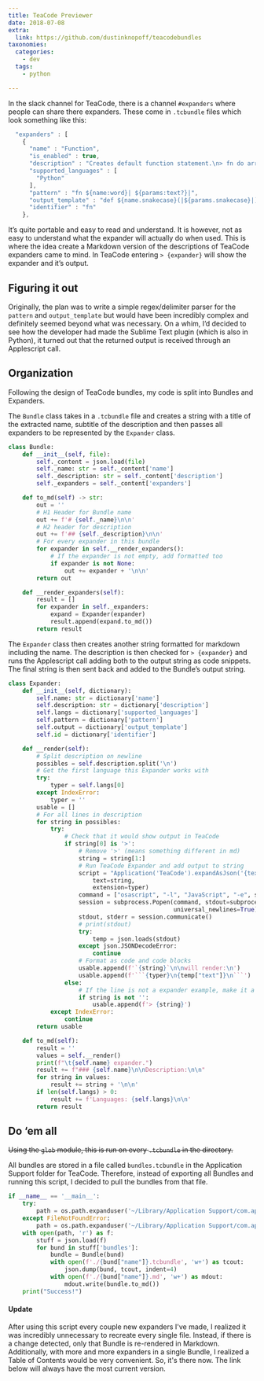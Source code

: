 ```yaml
---
title: TeaCode Previewer
date: 2018-07-08
extra:
  link: https://github.com/dustinknopoff/teacodebundles
taxonomies:
  categories:
    - dev
  tags:
    - python

---
```


In the slack channel for TeaCode, there is a channel `#expanders` where people can share there expanders. These come in `.tcbundle` files which look something like this:

```js
  "expanders" : [
    {
      "name" : "Function",
      "is_enabled" : true,
      "description" : "Creates default function statement.\n> fn do arr\n\n\n> fn do",
      "supported_languages" : [
        "Python"
      ],
      "pattern" : "fn ${name:word}| ${params:text?}|",
      "output_template" : "def ${name.snakecase}(|${params.snakecase}|):\n\t#",
      "identifier" : "fn"
    },
```

It’s quite portable and easy to read and understand. It is however, not as easy to understand what the expander will actually do when used. This is where the idea create a Markdown version of the descriptions of TeaCode expanders came to mind. In TeaCode entering `> {expander}` will show the expander and it’s output.

## Figuring it out

Originally, the plan was to write a simple regex/delimiter parser for the `pattern` and `output_template` but would have been incredibly complex and definitely seemed beyond what was necessary. On a whim, I’d decided to see how the developer had made the Sublime Text plugin (which is also in Python), it turned out that the returned output is received through an Applescript call.

## Organization

Following the design of TeaCode bundles, my code is split into Bundles and Expanders.

The `Bundle` class takes in a `.tcbundle` file and creates a string with a title of the extracted name, subtitle of the description and then passes all expanders to be represented by the `Expander` class.

```python
class Bundle:
    def __init__(self, file):
        self._content = json.load(file)
        self._name: str = self._content['name']
        self._description: str = self._content['description']
        self._expanders = self._content['expanders']

    def to_md(self) -> str:
        out = ''
        # H1 Header for Bundle name
        out += f'# {self._name}\n\n'
        # H2 header for description
        out += f'## {self._description}\n\n'
        # For every expander in this bundle
        for expander in self.__render_expanders():
            # If the expander is not empty, add formatted too
            if expander is not None:
                out += expander + '\n\n'
        return out

    def __render_expanders(self):
        result = []
        for expander in self._expanders:
            expand = Expander(expander)
            result.append(expand.to_md())
        return result
```

The `Expander` class then creates another string formatted for markdown including the name. The description is then checked for `> {expander}` and runs the Applescript call adding both to the output string as code snippets. The final string is then sent back and added to the Bundle’s output string.

````python
class Expander:
    def __init__(self, dictionary):
        self.name: str = dictionary['name']
        self.description: str = dictionary['description']
        self.langs = dictionary['supported_languages']
        self.pattern = dictionary['pattern']
        self.output = dictionary['output_template']
        self.id = dictionary['identifier']

    def __render(self):
        # Split description on newline
        possibles = self.description.split('\n')
        # Get the first language this Expander works with
        try:
            typer = self.langs[0]
        except IndexError:
            typer = ''
        usable = []
        # For all lines in description
        for string in possibles:
            try:
                # Check that it would show output in TeaCode
                if string[0] is '>':
                    # Remove '>' (means something different in md)
                    string = string[1:]
                    # Run TeaCode Expander and add output to string
                    script = "Application('TeaCode').expandAsJson('{text}', {{ 'extension': '{extension}' }})".format(
                        text=string,
                        extension=typer)
                    command = ["osascript", "-l", "JavaScript", "-e", script]
                    session = subprocess.Popen(command, stdout=subprocess.PIPE, stderr=subprocess.PIPE,
                                               universal_newlines=True)
                    stdout, stderr = session.communicate()
                    # print(stdout)
                    try:
                        temp = json.loads(stdout)
                    except json.JSONDecodeError:
                        continue
                    # Format as code and code blocks
                    usable.append(f'`{string}`\n\nwill render:\n')
                    usable.append(f'```{typer}\n{temp["text"]}\n```')
                else:
                    # If the line is not a expander example, make it a blockquote
                    if string is not '':
                        usable.append(f'> {string}')
            except IndexError:
                continue
        return usable

    def to_md(self):
        result = ''
        values = self.__render()
        print(f"\t{self.name} expander.")
        result += f"### {self.name}\n\nDescription:\n\n"
        for string in values:
            result += string + '\n\n'
        if len(self.langs) > 0:
            result += f'Languages: {self.langs}\n\n'
        return result
````

## Do ‘em all

~~Using the `glob` module, this is run on every `.tcbundle` in the directory.~~

All bundles are stored in a file called `bundles.tcbundle` in the Application Support folder for TeaCode. Therefore, instead of exporting all Bundles and running this script, I decided to pull the bundles from that file.

```python
if __name__ == '__main__':
    try:
        path = os.path.expanduser('~/Library/Application Support/com.apptorium.TeaCode-dm/bundles.tcbundles')
    except FileNotFoundError:
        path = os.path.expanduser('~/Library/Application Support/com.apptorium.TeaCode-setapp/bundles.tcbundles')
    with open(path, 'r') as f:
        stuff = json.load(f)
        for bund in stuff['bundles']:
            bundle = Bundle(bund)
            with open(f'./{bund["name"]}.tcbundle', 'w+') as tcout:
                json.dump(bund, tcout, indent=4)
            with open(f'./{bund["name"]}.md', 'w+') as mdout:
                mdout.write(bundle.to_md())
    print("Success!")
```

#### Update

After using this script every couple new expanders I've made, I realized it was incredibly unnecessary to recreate every single file. Instead, if there is a change detected, only that Bundle is re-rendered in Markdown. Additionally, with more and more expanders in a single Bundle, I realized a Table of Contents would be very convenient. So, it's there now. The link below will always have the most current version.
